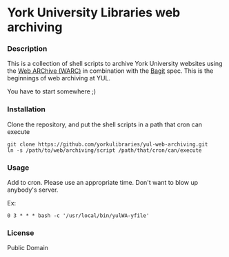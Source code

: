 # York University Libraries web archiving

### Description

This is a collection of shell scripts to archive York University websites using the [Web ARChive (WARC)](http://en.wikipedia.org/wiki/Web_ARChive) in combination with the [Bagit](http://en.wikipedia.org/wiki/BagIt) spec. This is the beginnings of web archiving at YUL. 

You have to start somewhere ;)

### Installation

Clone the repository, and put the shell scripts in a path that cron can execute

    git clone https://github.com/yorkulibraries/yul-web-archiving.git
    ln -s /path/to/web/archiving/script /path/that/cron/can/execute

### Usage

Add to cron. Please use an appropriate time. Don't want to blow up anybody's server.

Ex:

    0 3 * * * bash -c '/usr/local/bin/yulWA-yfile'

### License

Public Domain
